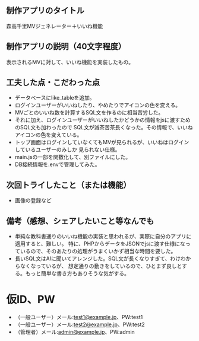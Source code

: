 ## 制作アプリのタイトル
森高千里MVジェネレーター＋いいね機能

## 制作アプリの説明（40文字程度）
表示されるMVに対して、いいね機能を実装したもの。

## 工夫した点・こだわった点
- データベースにlike_tableを追加。
- ログインユーザーがいいねしたり、やめたりでアイコンの色を変える。
- MVごとのいいね数を計算するSQL文を作るのに相当苦労した。
- それに加え、ログインユーザーがいいねしたかどうかの情報をjsに渡すためのSQL文も加わったので
SQL文が滅茶苦茶長くなった。その情報で、いいねアイコンの色を変えている。
- トップ画面はログインしていなくてもMVが見られるが、いいねはログインしているユーザーのみしか
見られない仕様。
- main.jsの一部を関数化して、別ファイルにした。
- DB接続情報を.envで管理してみた。


## 次回トライしたこと（または機能）
- 画像の登録など

## 備考（感想、シェアしたいこと等なんでも
- 単純な教科書通りのいいね機能の実装と思われるが、実際に自分のアプリに適用すると、難しい。
特に、PHPからデータをJSONでjsに渡す仕様になっているので、そのあたりの処理がうまくいかず相当な時間を要した。
- 長いSQL文はAIに聞いてアレンジした。SQL文が長くなりすぎて、わけわからなくなっているが、
想定通りの動きをしているので、ひとまず良しとする。もっと簡単な書き方もありそうな気がする。

# 仮ID、PW
- （一般ユーザー）メール:test1@example.jp、PW:test1
- （一般ユーザー）メール:test2@example.jp、PW:test2
- （管理者）メール:admin@example.jp、PW:admin
